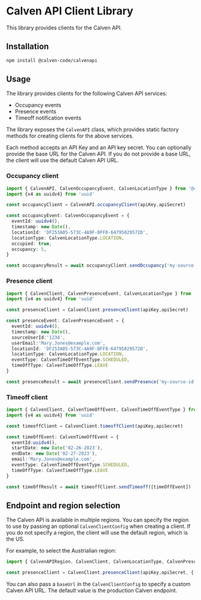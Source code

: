 # Calven API Client Library

This library provides clients for the Calven API.

## Installation

```bash
npm install @calven-code/calvenapi
```

## Usage

The library provides clients for the following Calven API services:
* Occupancy events
* Presence events
* Timeoff notification events

The library exposes the `CalvenAPI` class, which provides static factory methods for creating clients for the above services.

Each method accepts an API Key and an API key secret.  You can optionally provide the base URL for the Calven API.  If you do not provide a base URL, the client will use the default Calven API URL.

### Occupancy client

```typescript
import { CalvenAPI, CalvenOccupancyEvent, CalvenLocationType } from '@calven-code/calvenapi'
import {v4 as uuidv4} from 'uuid'

const occupancyClient = CalvenAPI.occupancyClient(apiKey,apiSecret)

const occupancyEvent: CalvenOccupancyEvent = {
  eventId: uuidv4(),
  timestamp: new Date(),
  locationId: 'DF253A05-573C-4A9F-BFF8-64795029572D',
  locationType: CalvenLocationType.LOCATION,
  occupied: true,
  occupancy: 5,
}

const occupancyResult = await occupancyClient.sendOccupancy('my-source-id',[occupancyEvent])
```

### Presence client

```typescript
import { CalvenClient, CalvenPresenceEvent, CalvenLocationType } from '@calven-code/client'
import {v4 as uuidv4} from 'uuid'

const presenceClient = CalvenClient.presenceClient(apiKey,apiSecret)

const presenceEvent: CalvenPresenceEvent = {
  eventId: uuidv4(),
  timestamp: new Date(),
  sourceUserId:'1234',
  userEmail:'Mary.Jones@example.com',
  locationId: 'DF253A05-573C-4A9F-BFF8-64795029572D',
  locationType: CalvenLocationType.LOCATION,
  eventType: CalvenTimeOffEventType.SCHEDULED,
  timeOffType: CalvenTimeOffType.LEAVE
}

const presenceResult = await presenceClient.sendPresence('my-source-id',[presenceEvent])
```

### Timeoff client

```typescript
import { CalvenClient, CalvenTimeOffEvent, CalvenTimeOffEventType } from '@calven-code/client'
import {v4 as uuidv4} from 'uuid'

const timeoffClient = CalvenClient.timeoffClient(apiKey,apiSecret)

const timeOffEvent: CalvenTimeOffEvent = {
  eventId:uuidv4(),
  startDate: new Date('02-26-2023'),
  endDate: new Date('02-27-2023'),
  email:'Mary.Jones@example.com',
  eventType: CalvenTimeOffEventType.SCHEDULED,
  timeOffType: CalvenTimeOffType.LEAVE
}

const timeOffResult = await timeoffClient.sendTimeoff([timeOffEvent])
```

## Endpoint and region selection

The Calven API is available in multiple regions.  You can specify the region to use by passing an optional `CalvenClientConfig` when
creating a client.  If you do not specify a region, the client will use the default region, which is the US.

For example, to select the Austrialian region:

```typescript
import { CalvenAPIRegion, CalvenClient, CalvenLocationType, CalvenPresenceEvent, } from '@calven-code/client'

const presenceClient = CalvenClient.presenceClient(apiKey,apiSecret, { region: CalvenAPIRegion.AU})
```

You can also pass a `baseUrl` in the `CalvenClientConfig` to specify a custom Calven API URL.  The default value
is the production Calven endpoint.